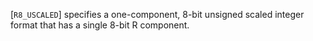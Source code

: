 [`R8_USCALED`] specifies a one-component, 8-bit unsigned
scaled integer format that has a single 8-bit R component.